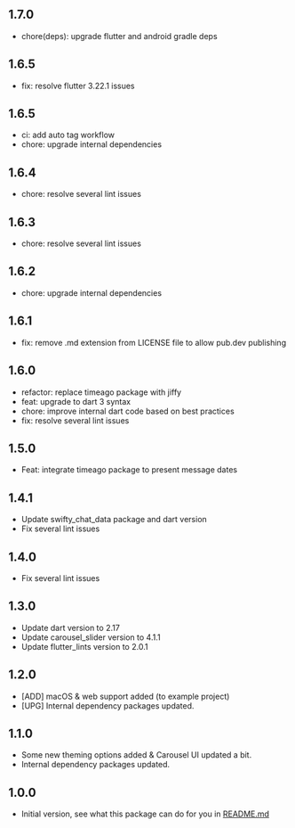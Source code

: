 ## 1.7.0

* chore(deps): upgrade flutter and android gradle deps

## 1.6.5

* fix: resolve flutter 3.22.1 issues

## 1.6.5

* ci: add auto tag workflow
* chore: upgrade internal dependencies

## 1.6.4

* chore: resolve several lint issues

## 1.6.3

* chore: resolve several lint issues

## 1.6.2

* chore: upgrade internal dependencies

## 1.6.1

* fix: remove .md extension from LICENSE file to allow pub.dev publishing

## 1.6.0

* refactor: replace timeago package with jiffy
* feat: upgrade to dart 3 syntax
* chore: improve internal dart code based on best practices 
* fix: resolve several lint issues

## 1.5.0

* Feat: integrate timeago package to present message dates

## 1.4.1

* Update swifty_chat_data package and dart version
* Fix several lint issues

## 1.4.0

* Fix several lint issues

## 1.3.0

* Update dart version to 2.17
* Update carousel_slider version to 4.1.1
* Update flutter_lints version to 2.0.1

## 1.2.0

* [ADD] macOS & web support added (to example project)
* [UPG] Internal dependency packages updated.

## 1.1.0

* Some new theming options added & Carousel UI updated a bit.
* Internal dependency packages updated.

## 1.0.0

* Initial version, see what this package can do for you in [README.md](README.md)
